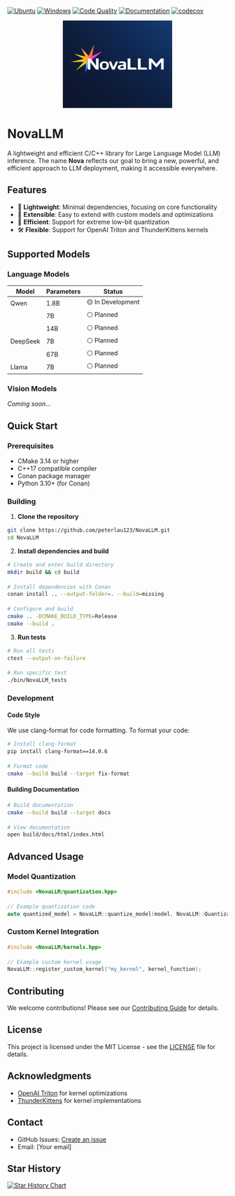 [![Ubuntu](https://github.com/peterlau123/NovaLLM/actions/workflows/ubuntu.yml/badge.svg)](https://github.com/peterlau123/NovaLLM/actions/workflows/ubuntu.yml)
[![Windows](https://github.com/peterlau123/NovaLLM/actions/workflows/windows.yml/badge.svg)](https://github.com/peterlau123/NovaLLM/actions/workflows/windows.yml)
[![Code Quality](https://github.com/peterlau123/NovaLLM/actions/workflows/code-quality.yml/badge.svg)](https://github.com/peterlau123/NovaLLM/actions/workflows/code-quality.yml)
[![Documentation](https://github.com/peterlau123/NovaLLM/actions/workflows/documentation.yml/badge.svg)](https://github.com/peterlau123/NovaLLM/actions/workflows/documentation.yml)
[![codecov](https://codecov.io/gh/peterlau123/NovaLLM/branch/master/graph/badge.svg)](https://codecov.io/gh/peterlau123/NovaLLM)

<p align="center">
  <img src="documentation/images/NovaLLM_logo.png" height="200" width="250" />
</p>

# NovaLLM

A lightweight and efficient C/C++ library for Large Language Model (LLM) inference. The name **Nova** reflects our goal to bring a new, powerful, and efficient approach to LLM deployment, making it accessible everywhere.

## Features

- 🚀 **Lightweight**: Minimal dependencies, focusing on core functionality
- 🔧 **Extensible**: Easy to extend with custom models and optimizations
- 🎯 **Efficient**: Support for extreme low-bit quantization
- 🛠️ **Flexible**: Support for OpenAI Triton and ThunderKittens kernels

## Supported Models

### Language Models

| Model | Parameters | Status |
|-------|------------|--------|
| Qwen | 1.8B | 🟡 In Development |
| | 7B | ⚪ Planned |
| | 14B | ⚪ Planned |
| DeepSeek | 7B | ⚪ Planned |
| | 67B | ⚪ Planned |
| Llama | 7B | ⚪ Planned |

### Vision Models
*Coming soon...*

## Quick Start

### Prerequisites

- CMake 3.14 or higher
- C++17 compatible compiler
- Conan package manager
- Python 3.10+ (for Conan)

### Building

1. **Clone the repository**
```bash
git clone https://github.com/peterlau123/NovaLLM.git
cd NovaLLM
```

2. **Install dependencies and build**
```bash
# Create and enter build directory
mkdir build && cd build

# Install dependencies with Conan
conan install .. --output-folder=. --build=missing

# Configure and build
cmake .. -DCMAKE_BUILD_TYPE=Release
cmake --build .
```

3. **Run tests**
```bash
# Run all tests
ctest --output-on-failure

# Run specific test
./bin/NovaLLM_tests
```

### Development

#### Code Style

We use clang-format for code formatting. To format your code:

```bash
# Install clang-format
pip install clang-format==14.0.6

# Format code
cmake --build build --target fix-format
```

#### Building Documentation

```bash
# Build documentation
cmake --build build --target docs

# View documentation
open build/docs/html/index.html
```

## Advanced Usage

### Model Quantization

```cpp
#include <NovaLLM/quantization.hpp>

// Example quantization code
auto quantized_model = NovaLLM::quantize_model(model, NovaLLM::QuantizationType::INT8);
```

### Custom Kernel Integration

```cpp
#include <NovaLLM/kernels.hpp>

// Example custom kernel usage
NovaLLM::register_custom_kernel("my_kernel", kernel_function);
```

## Contributing

We welcome contributions! Please see our [Contributing Guide](CONTRIBUTING.md) for details.

## License

This project is licensed under the MIT License - see the [LICENSE](LICENSE) file for details.

## Acknowledgments

- [OpenAI Triton](https://github.com/openai/triton) for kernel optimizations
- [ThunderKittens](https://github.com/HazyResearch/ThunderKittens) for kernel implementations

## Contact

- GitHub Issues: [Create an issue](https://github.com/peterlau123/NovaLLM/issues)
- Email: [Your email]

## Star History

[![Star History Chart](https://api.star-history.com/svg?repos=peterlau123/NovaLLM&type=Date)](https://star-history.com/#peterlau123/NovaLLM&Date)
